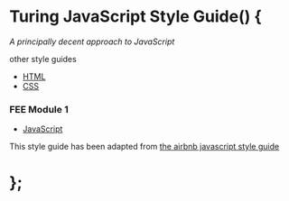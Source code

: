 # Turing JavaScript Style Guide() {

*A principally decent approach to JavaScript*

other style guides

  - [HTML](https://github.com/turingschool-examples/html)
  - [CSS](https://github.com/turingschool-examples/css)

### FEE Module 1

  - [JavaScript](es5/)

This style guide has been adapted from [the airbnb javascript style guide](https://github.com/airbnb/javascript)

# };
